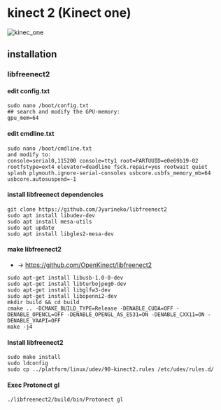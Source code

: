 # kinect 2 (Kinect one)

![kinec_one](https://m.media-amazon.com/images/S/aplus-media/mg/ec801571-863a-4ed2-ab7d-b63600d8143f._SR285,285_.png)

## installation
### libfreenect2


#### edit config.txt
```
sudo nano /boot/config.txt
## search and modify the GPU-memory:
gpu_mem=64
```


#### edit cmdline.txt
```
sudo nano /boot/cmdline.txt
and modify to:
console=serial0,115200 console=tty1 root=PARTUUID=e0e69b19-02 rootfstype=ext4 elevator=deadline fsck.repair=yes rootwait quiet splash plymouth.ignore-serial-consoles usbcore.usbfs_memory_mb=64 usbcore.autosuspend=-1
```


#### install libfreenect dependencies
```
git clone https://github.com/Jyurineko/libfreenect2
sudo apt install libudev-dev
sudo apt install mesa-utils
sudo apt update
sudo apt install libgles2-mesa-dev
```


#### make libfreenect2
* -> https://github.com/OpenKinect/libfreenect2 

```
sudo apt-get install libusb-1.0-0-dev
sudo apt-get install libturbojpeg0-dev
sudo apt-get install libglfw3-dev
sudo apt-get install libopenni2-dev
mkdir build && cd build
cmake .. -DCMAKE_BUILD_TYPE=Release -DENABLE_CUDA=OFF -DENABLE_OPENCL=OFF -DENABLE_OPENGL_AS_ES31=ON -DENABLE_CXX11=ON -DENABLE_VAAPI=OFF
make -j4
```


#### Install libfreenect2

```
sudo make install
sudo ldconfig
sudo cp ../platform/linux/udev/90-kinect2.rules /etc/udev/rules.d/
```


#### Exec Protonect gl

```
./libfreenect2/build/bin/Protonect gl
```



